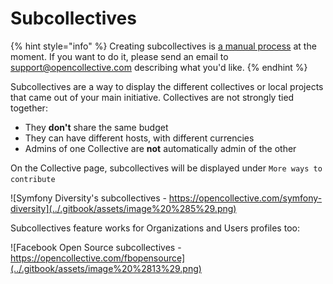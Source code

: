 # Subcollectives

{% hint style="info" %}
Creating subcollectives is [a manual process](../internal/queries/subcollective-queries.md) at the moment. If you want to do it, please send an email to [support@opencollective.com](mailto:support@opencollective.com) describing what you'd like.
{% endhint %}

Subcollectives are a way to display the different collectives or local projects that came out of your main initiative. Collectives are not strongly tied together:

* They **don't** share the same budget
* They can have different hosts, with different currencies
* Admins of one Collective are **not** automatically admin of the other

On the Collective page, subcollectives will be displayed under `More ways to contribute` 

![Symfony Diversity&apos;s subcollectives - https://opencollective.com/symfony-diversity](../.gitbook/assets/image%20%285%29.png)

Subcollectives feature works for Organizations and Users profiles too:

![Facebook Open Source subcollectives - https://opencollective.com/fbopensource](../.gitbook/assets/image%20%2813%29.png)





